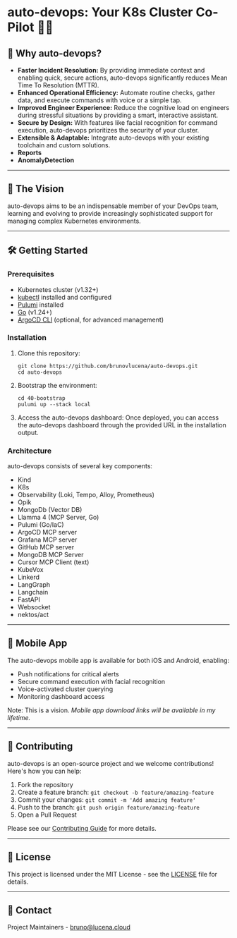 # auto-devops: Your K8s Cluster Co-Pilot 🤖✨

## 🌟 Why auto-devops?

* **Faster Incident Resolution:** By providing immediate context and enabling quick, secure actions, auto-devops significantly reduces Mean Time To Resolution (MTTR).
* **Enhanced Operational Efficiency:** Automate routine checks, gather data, and execute commands with voice or a simple tap.
* **Improved Engineer Experience:** Reduce the cognitive load on engineers during stressful situations by providing a smart, interactive assistant.
* **Secure by Design:** With features like facial recognition for command execution, auto-devops prioritizes the security of your cluster.
* **Extensible & Adaptable:** Integrate auto-devops with your existing toolchain and custom solutions.
* **Reports**
* **AnomalyDetection**

---

## 🔮 The Vision

auto-devops aims to be an indispensable member of your DevOps team, learning and evolving to provide increasingly sophisticated support for managing complex Kubernetes environments.

---

## 🛠️ Getting Started

### Prerequisites

* Kubernetes cluster (v1.32+)
* [kubectl](https://kubernetes.io/docs/tasks/tools/) installed and configured
* [Pulumi](https://www.pulumi.com/docs/install/) installed
* [Go](https://golang.org/doc/install) (v1.24+)
* [ArgoCD CLI](https://argo-cd.readthedocs.io/en/stable/cli_installation/) (optional, for advanced management)

### Installation

1. Clone this repository:
   ```
   git clone https://github.com/brunovlucena/auto-devops.git
   cd auto-devops
   ```

2. Bootstrap the environment:
   ```
   cd 40-bootstrap
   pulumi up --stack local
   ```

3. Access the auto-devops dashboard:
   Once deployed, you can access the auto-devops dashboard through the provided URL in the installation output.

### Architecture

auto-devops consists of several key components:

- Kind
- K8s
- Observability (Loki, Tempo, Alloy, Prometheus)
- Opik
- MongoDb (Vector DB)
- Llamma 4 (MCP Server, Go)
- Pulumi (Go/IaC)
- ArgoCD MCP server
- Grafana MCP server 
- GitHub MCP server
- MongoDB MCP Server
- Cursor MCP Client (text)
- KubeVox
- Linkerd
- LangGraph
- Langchain
- FastAPI
- Websocket
- nektos/act

---

## 📱 Mobile App

The auto-devops mobile app is available for both iOS and Android, enabling:

* Push notifications for critical alerts
* Secure command execution with facial recognition
* Voice-activated cluster querying
* Monitoring dashboard access

Note: This is a vision. *Mobile app download links will be available in my lifetime.*

---

## 🤝 Contributing

auto-devops is an open-source project and we welcome contributions! Here's how you can help:

1. Fork the repository
2. Create a feature branch: `git checkout -b feature/amazing-feature`
3. Commit your changes: `git commit -m 'Add amazing feature'`
4. Push to the branch: `git push origin feature/amazing-feature`
5. Open a Pull Request

Please see our [Contributing Guide](00-docs/CONTRIBUTING.md) for more details.

---

## 📄 License

This project is licensed under the MIT License - see the [LICENSE](LICENSE) file for details.

---

## 📧 Contact

Project Maintainers - [bruno@lucena.cloud](mailto:bruno@lucena.cloud)